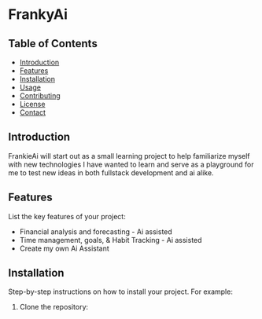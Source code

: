 # FrankyAi

## Table of Contents
- [Introduction](#introduction)
- [Features](#features)
- [Installation](#installation)
- [Usage](#usage)
- [Contributing](#contributing)
- [License](#license)
- [Contact](#contact)

## Introduction
FrankieAi will start out as a small learning project to help familiarize myself with new technologies I have wanted to learn and serve as a playground for me to test new ideas in both fullstack development and ai alike. 
## Features
List the key features of your project:
- Financial analysis and forecasting - Ai assisted  
- Time management, goals, & Habit Tracking - Ai assisted 
- Create my own Ai Assistant

## Installation
Step-by-step instructions on how to install your project. For example:

1. Clone the repository:
